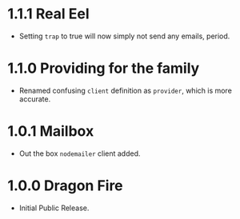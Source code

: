 # 1.1.1 Real Eel

- Setting `trap` to true will now simply not send any emails, period.

# 1.1.0 Providing for the family

- Renamed confusing `client` definition as `provider`, which is more accurate.

# 1.0.1 Mailbox

- Out the box `nodemailer` client added.

# 1.0.0 Dragon Fire

- Initial Public Release.
